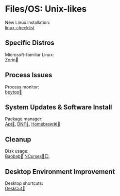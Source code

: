 # Files/OS: Unix-likes

New Linux installation:  
[linux-checklist](https://github.com/jeanlucaslima/linux-checklist)

## Specific Distros

Microsoft-familiar Linux:  
[Zorin🐧](https://zorin.com/)

## Process Issues

Process monitor:  
[bpytop🐧](https://github.com/aristocratos/bpytop)

## System Updates & Software Install

Package manager:  
[Apt🐧](https://wiki.debian.org/Apt),
[DNF🐧](https://rpm-software-management.github.io/),
[Homebrew⌘🐧](https://brew.sh/)

## Cleanup

Disk usage:  
[Baobab🐧](http://www.marzocca.net/linux/baobab/)
[NCurses🐧□](https://dev.yorhel.nl/ncdu),

## Desktop Environment Improvement

Desktop shortcuts:  
[DeskCut🐧](https://github.com/NayamAmarshe/DeskCut)
